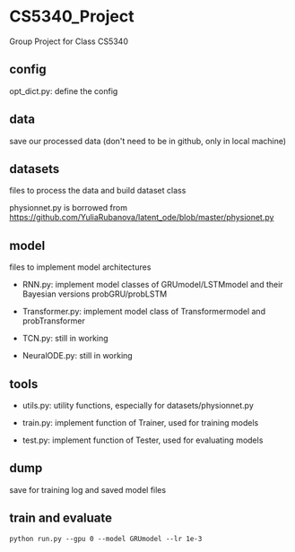# CS5340_Project
Group Project for Class CS5340

## config
opt_dict.py: define the config

## data
save our processed data (don't need to be in github, only in local machine)

## datasets
files to process the data and build dataset class

physionnet.py is borrowed from https://github.com/YuliaRubanova/latent_ode/blob/master/physionet.py

## model
files to implement model architectures

* RNN.py: implement model classes of GRUmodel/LSTMmodel and their Bayesian versions probGRU/probLSTM

* Transformer.py: implement model class of Transformermodel and probTransformer

* TCN.py: still in working

* NeuralODE.py: still in working

## tools
* utils.py: utility functions, especially for datasets/physionnet.py

* train.py: implement function of Trainer, used for training models

* test.py: implement function of Tester, used for evaluating models

## dump
save for training log and saved model files

## train and evaluate
```
python run.py --gpu 0 --model GRUmodel --lr 1e-3
```